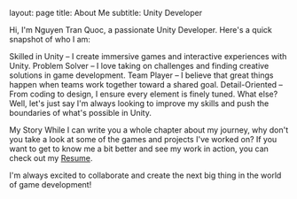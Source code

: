 layout: page
title: About Me
subtitle: Unity Developer

Hi, I'm Nguyen Tran Quoc, a passionate Unity Developer. Here's a quick snapshot of who I am:

Skilled in Unity – I create immersive games and interactive experiences with Unity.
Problem Solver – I love taking on challenges and finding creative solutions in game development.
Team Player – I believe that great things happen when teams work together toward a shared goal.
Detail-Oriented – From coding to design, I ensure every element is finely tuned.
What else? Well, let's just say I'm always looking to improve my skills and push the boundaries of what's possible in Unity.

My Story
While I can write you a whole chapter about my journey, why don't you take a look at some of the games and projects I've worked on? If you want to get to know me a bit better and see my work in action, you can check out my [Resume](https://drive.google.com/file/d/1YK6r5p34aKQD129hyv4OwhjFVd7qff8C/view?usp=sharing).

I'm always excited to collaborate and create the next big thing in the world of game development!

